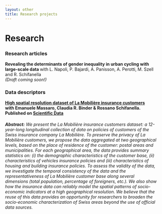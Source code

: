 ```yaml
---
layout: other
title: Research projects
---
```


<h1 class = "pageTitle"> Research </h1>

<h3> Research articles </h3>

<b> Revealing the determinants of gender inequality in urban cycling with large-scale data </b> with L. Napoli, P. Bajardi, A. Panisson, A. Perotti, M. Szell and R. Schifanella <br> <i>(Draft coming soon!)</i> 


<h3> Data descriptors </h3>

 <a href="https://www.nature.com/articles/s41597-022-01174-z"><b> High spatial resolution dataset of La Mobilière insurance customers <br> </a> with  Emanuele Massaro, Claudia R. Binder & Rossano Schifanella. Published on  <a href= "https://www.nature.com/sdata/"> Scientific Data</a> 

<h6> <b> Abstract:</b> <i>We present the La Mobilière insurance customers dataset: a 12-year-long longitudinal collection of data on policies of customers of the Swiss insurance company La Mobilière. To preserve the privacy of La Mobilière customers, we propose the data aggregated at two geographical levels, based on the place of residence of the customer: postal areas and municipalities. For each geographical area, the data provides summary statistics on: (i) the demographic characteristics of the customer base, (ii) characteristics of vehicles insurance policies and (iii) characteristics of housing and building insurance policies. To assess the validity of the data, we investigate the temporal consistency of the data and the representativeness of La Mobilière customer base along several dimensions (total population, percentage of foreigners, etc.). We also show how the insurance data can reliably model the spatial patterns of socio-economic indicators at a high geographical resolution. We believe that the reuse of this data provides an opportunity for researchers to broaden the socio-economic characterization of Swiss areas beyond the use of official data sources. </i> </h6>
